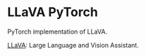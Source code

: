 # LLaVA PyTorch

PyTorch implementation of LLaVA.

[LLaVA](https://arxiv.org/abs/2304.08485): Large Language and Vision Assistant.
